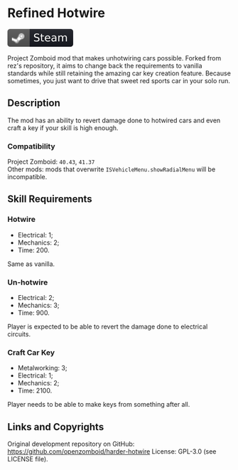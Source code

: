 # Refined Hotwire
[![Steam Workshop](steam.svg)](https://steamcommunity.com/sharedfiles/filedetails/?id=2164926937)

Project Zomboid mod that makes unhotwiring cars possible. Forked from rez's repository, it aims to change back the requirements to vanilla standards while still retaining the amazing car key creation feature. Because sometimes, you just want to drive that sweet red sports car in your solo run.

## Description
The mod has an ability to revert damage done to hotwired cars and even craft a key if your skill is high enough.

### Compatibility
Project Zomboid: `40.43`, `41.37`  
Other mods: mods that overwrite `ISVehicleMenu.showRadialMenu` will be incompatible.

## Skill Requirements

### Hotwire
* Electrical: 1;
* Mechanics: 2;
* Time: 200.

Same as vanilla.

### Un-hotwire
* Electrical: 2;
* Mechanics: 3;
* Time: 900.

Player is expected to be able to revert the damage done to electrical circuits.

### Craft Car Key
* Metalworking: 3;
* Electrical: 1;
* Mechanics: 2;
* Time: 2100.

Player needs to be able to make keys from something after all.

## Links and Copyrights
Original development repository on GitHub: https://github.com/openzomboid/harder-hotwire
License: GPL-3.0 (see LICENSE file).
